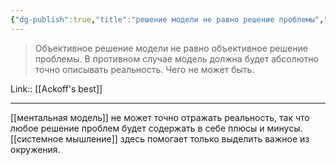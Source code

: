 ```yaml
---
{"dg-publish":true,"title":"решение модели не равно решение проблемы","tags":["quotes"],"date":"2023-02-05T10:47:23+04:00","alias":"решение модели не равно решение проблемы","permalink":"/quotes/202302051047/","dgPassFrontmatter":true}
---
```



> Объективное решение модели не равно объективное решение проблемы. В противном случае модель должна будет абсолютно точно описывать реальность. Чего не может быть.

Link:: [[Ackoff's best]]

---

[[ментальная модель]] не может точно отражать реальность, так что любое решение проблем будет содержать в себе плюсы и минусы. [[системное мышление]] здесь помогает только выделить важное из окружения.